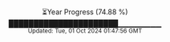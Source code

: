 <p align="center">
⏳Year Progress (74.88 %) <br>
██████████████████████▁▁▁▁▁▁▁▁ <br>
<sub>Updated: Tue, 01 Oct 2024 01:47:56 GMT</sub>
</p>

